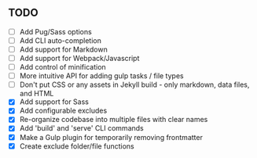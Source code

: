 TODO
---

- [ ] Add Pug/Sass options
- [ ] Add CLI auto-completion
- [ ] Add support for Markdown
- [ ] Add support for Webpack/Javascript
- [ ] Add control of minification
- [ ] More intuitive API for adding gulp tasks / file types
- [ ] Don't put CSS or any assets in Jekyll build - only markdown, data files, and HTML
- [x] Add support for Sass
- [x] Add configurable excludes
- [x] Re-organize codebase into multiple files with clear names
- [x] Add 'build' and 'serve' CLI commands
- [x] Make a Gulp plugin for temporarily removing frontmatter
- [x] Create exclude folder/file functions
